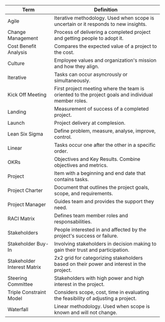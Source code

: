 
|Term|Definition|
|--|--|
|Agile|Iterative methodology. Used when scope is uncertain or it responds to new insights.|
|Change Management|Process of delivering a completed project and getting people to adopt it.|
|Cost Benefit Analysis|Compares the expected value of a project to the cost.|
|Culture|Employee values and organization's mission and how they align.|
|Iterative|Tasks can occur asyncrously or simultaneously.|
|Kick Off Meeting|First project meeting where the team is oriented to the project goals and individual member roles.|
|Landing|Measurement of success of a completed project.|
|Launch|Project delivery at complesion.|
|Lean Six Sigma|Define problem, measure, analyse, improve, control.|
|Linear|Tasks occur one after the other in a specific order.|
|OKRs|Objectives and Key Results. Combine objectives and metrics.|
|Project|Item with a beginning and end date that contains tasks.|
|Project Charter|Document that outlines the project goals, scope, and requirements.|
|Project Manager|Guides team and provides the support they need.|
|RACI Matrix|Defines team member roles and responsabilities.|
|Stakeholders|People interested in and affected by the project's success or failure.|
|Stakeholder Buy-In|Involving stakeholders in decision making to gain their trust and participation.|
|Stakeholder Interest Matrix|2x2 grid for categorizing stakeholders based on their power and interest in the project.|
|Steering Committee|Stakeholders with high power and high interest in the project.|
|Triple Constraint Model|Considers scope, cost, time in evaluating the feasibility of adjusting a project.|
|Waterfall|Linear methodology. Used when scope is known and will not change.|



